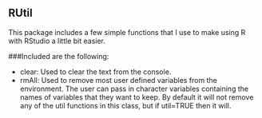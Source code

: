## RUtil

This package includes a few simple functions that I use 
to make using R with RStudio a little bit easier.

###Included are the following:
* clear: Used to clear the text from the console.
* rmAll: Used to remove most user defined variables from the environment.  The user can pass in character variables containing the names of variables that they want to keep.  By default it will not remove any of the util functions in this class, but if util=TRUE then it will.
